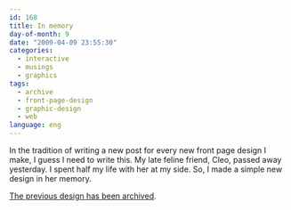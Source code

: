 ```yaml
---
id: 168
title: In memory
day-of-month: 9
date: "2009-04-09 23:55:30"
categories:
  - interactive
  - musings
  - graphics
tags:
  - archive
  - front-page-design
  - graphic-design
  - web
language: eng
---
```


In the tradition of writing a new post for every new front page design I make, I guess I need to write this. My late feline friend, Cleo, passed away yesterday. I spent half my life with her at my side. So, I made a simple new design in her memory.

[The previous design has been archived](//www.agj.cl/files/archive/front2009-2/).
